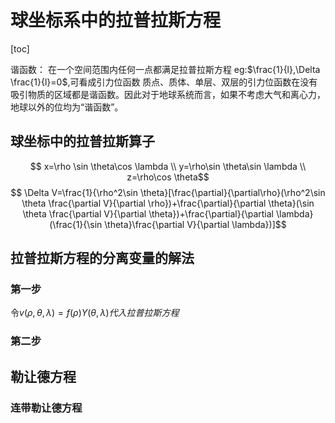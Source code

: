 # 球坐标系中的拉普拉斯方程

[toc]

谐函数：
在一个空间范围内任何一点都满足拉普拉斯方程
eg:$\frac{1}{l},\Delta \frac{1}{l}=0$,可看成引力位函数
质点、质体、单层、双层的引力位函数在没有吸引物质的区域都是谐函数。因此对于地球系统而言，如果不考虑大气和离心力，地球以外的位均为“谐函数”。

## 球坐标中的拉普拉斯算子

$$ x=\rho \sin \theta\cos \lambda \\ y=\rho\sin \theta\sin \lambda \\ z=\rho\cos \theta$$
$$ \Delta V=\frac{1}{\rho^2\sin \theta}[\frac{\partial}{\partial\rho}(\rho^2\sin \theta \frac{\partial V}{\partial \rho})+\frac{\partial}{\partial \theta}(\sin \theta \frac{\partial V}{\partial \theta})+\frac{\partial}{\partial \lambda}(\frac{1}{\sin \theta}\frac{\partial V}{\partial \lambda})]$$

## 拉普拉斯方程的分离变量的解法

### 第一步

令$v(\rho,\theta,\lambda)=f(\rho)Y(\theta,\lambda)代入拉普拉斯方程$

### 第二步

## 勒让德方程

### 连带勒让德方程

